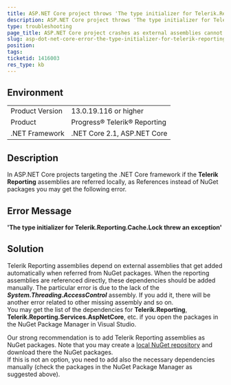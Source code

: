 ```yaml
---
title: ASP.NET Core project throws 'The type initializer for Telerik.Reporting.Cache.Lock threw an exception'
description: ASP.NET Core project throws 'The type initializer for Telerik.Reporting.Cache.Lock threw an exception'
type: troubleshooting
page_title: ASP.NET Core project crashes as external assemblies cannot be found
slug: asp-dot-net-core-error-the-type-initializer-for-telerik-reporting-cache-lock
position: 
tags: 
ticketid: 1416003
res_type: kb
---
```


## Environment
<table>
    <tbody>
	    <tr>
	    	<td>Product Version</td>
	    	<td>13.0.19.116 or higher</td>
	    </tr>
	    <tr>
	    	<td>Product</td>
	    	<td>Progress® Telerik® Reporting</td>
	    </tr>
	    <tr>
	    	<td>.NET Framework</td>
	    	<td>.NET Core 2.1, ASP.NET Core</td>
	    </tr>
    </tbody>
</table>


## Description
In ASP.NET Core projects targeting the .NET Core framework if the __Telerik Reporting__ assemblies are referred locally, as References instead of NuGet packages you may get the following error.

## Error Message
__'The type initializer for Telerik.Reporting.Cache.Lock threw an exception'__

## Solution
Telerik Reporting assemblies depend on external assemblies that get added automatically when referred from NuGet packages.
When the reporting assemblies are referenced directly, these dependencies should be added manually. The particular error is due to the lack of the **_System.Threading.AccessControl_** assembly. If you add it, there will be another error related to other missing assembly and so on.  
You may get the list of the dependencies for **Telerik.Reporting**, **Telerik.Reporting.Services.AspNetCore**, etc. if you open the packages in the NuGet Package Manager in Visual Studio.  
  
Our strong recommendation is to add Telerik Reporting assemblies as NuGet packages. Note that you may create a [local NuGet repository](https://docs.microsoft.com/en-us/nuget/hosting-packages/local-feeds) and download there the NuGet packages.  
If this is not an option, you need to add also the necessary dependencies manually (check the packages in the NuGet Package Manager as suggested above).
